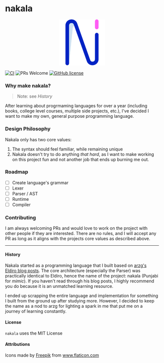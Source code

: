 # nakala

<p align="center">
  <img src="./assets/logo.png" width="150"/>
</p>

[![CI](https://github.com/nakala-lang/nakala/actions/workflows/CI.yml/badge.svg)](https://github.com/nakala-lang/nakala/actions/workflows/CI.yml)
![PRs Welcome](https://img.shields.io/badge/PRs-welcomed-green.svg)
[![GitHub license](https://img.shields.io/github/license/nakala-lang/nakala.svg)](https://github.com/nakala-lang/nakala/blob/master/LICENSE)


### Why make nakala?

> Note: see _History_

After learning about progrmaming languages for over a year (including books, college level courses, multiple side projects, etc.), I've decided I want to make my own, general purpose programming language.

### Design Philosophy

Nakala only has two core values:

1. The syntax should feel familiar, while remaining unique
2. Nakala doesn't try to do anything _that hard_, as I want to make working on this project fun and not another job that ends up burning me out.

### Roadmap

- [ ] Create language's grammar
- [ ] Lexer
- [ ] Parser / AST
- [ ] Runtime
- [ ] Compiler

### Contributing
I am always welcoming PRs and would love to work on the project with other people if they are interested. There are no rules, and I will accept any PR as long as it aligns with the projects core values as described above.

---

#### History

Nakala started as a programming language that I built based on [arzg's Eldiro blog posts](https://arzg.github.io/lang/). 
The core architecture (especially the Parser) was practically identical to Eldiro, hence the name of the project: nakala (Punjabi for _mimic_).
If you haven't read through his blog posts, I highly recommend you do because it is an unmatched learning resource.

I ended up scrapping the entire language and implementation for something I built from the ground up after studying more. However, I decided to keep the name as a nod to arzg for lighting a spark in me that put me on a journey of learning constantly.

#### License
`nakala` uses the MIT License

#### Attributions
<div>Icons made by <a href="https://www.freepik.com" title="Freepik">Freepik</a> from <a href="https://www.flaticon.com/" title="Flaticon">www.flaticon.com</a></div>
